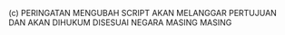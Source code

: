 (c) PERINGATAN MENGUBAH SCRIPT AKAN MELANGGAR PERTUJUAN DAN AKAN DIHUKUM DISESUAI NEGARA MASING MASING
